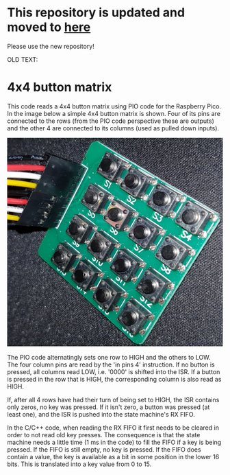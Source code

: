 # This repository is updated and moved to [here](https://github.com/GitJer/Some_RPI-Pico_stuff/tree/main/button_matrix_4x4)

Please use the new repository!

OLD TEXT:


# 4x4 button matrix

This code reads a 4x4 button matrix using PIO code for the Raspberry Pico. In the image below a simple 4x4 button matrix is shown. Four of its pins are connected to the rows (from the PIO code perspective these are outputs) and the other 4 are connected to its columns (used as pulled down inputs).

![](4x4_button_matrix.jpg)

The PIO code alternatingly sets one row to HIGH and the others to LOW. The four column pins are read by the 'in pins 4' instruction. If no button is pressed, all columns read LOW, i.e. '0000' is shifted into the ISR. If a button is pressed in the row that is HIGH, the corresponding column is also read as HIGH. 

If, after all 4 rows have had their turn of being set to HIGH, the ISR contains only zeros, no key was pressed. If it isn't zero, a button was pressed (at least one), and the ISR is pushed into the state machine's RX FIFO.

In the C/C++ code, when reading the RX FIFO it first needs to be cleared in order to not read old key presses. The consequence is that the state machine needs a little time (1 ms in the code) to fill the FIFO if a key is being pressed. If the FIFO is still empty, no key is pressed. If the FIFO does contain a value, the key is available as a bit in some position in the lower 16 bits. This is translated into a key value from 0 to 15.

